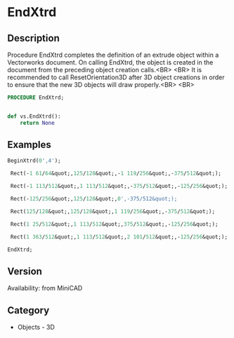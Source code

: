 # EndXtrd

## Description
Procedure EndXtrd completes the definition of an extrude object within a Vectorworks document. On calling EndXtrd, the object is created in the document from the preceding object creation calls.&lt;BR&gt;
&lt;BR&gt;
It is recommended to call ResetOrientation3D after 3D object creations in order to ensure that the new 3D objects will draw properly.&lt;BR&gt;
&lt;BR&gt;


```pascal
PROCEDURE EndXtrd;
```

```python

def vs.EndXtrd():
    return None
```

## Examples
```pascal
BeginXtrd(0',4');

 Rect(-1 61/64&quot;,125/128&quot;,-1 119/256&quot;,-375/512&quot;);

 Rect(-1 113/512&quot;,1 113/512&quot;,-375/512&quot;,-125/256&quot;);

 Rect(-125/256&quot;,125/128&quot;,0',-375/512&quot;);

 Rect(125/128&quot;,125/128&quot;,1 119/256&quot;,-375/512&quot;);

 Rect(1 25/512&quot;,1 113/512&quot;,375/512&quot;,-125/256&quot;);

 Rect(1 363/512&quot;,1 113/512&quot;,2 101/512&quot;,-125/256&quot;);

EndXtrd;


```

## Version
Availability: from MiniCAD
## Category
* Objects - 3D


